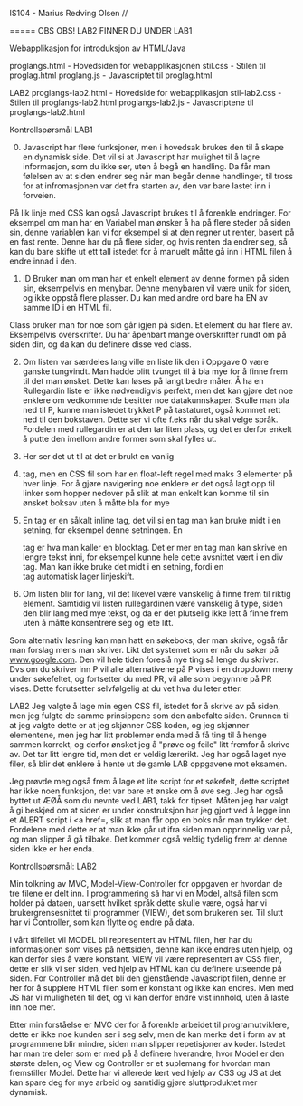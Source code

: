 IS104 - Marius Redving Olsen //

===== OBS OBS! LAB2 FINNER DU UNDER LAB1

Webapplikasjon for introduksjon av HTML/Java

proglangs.html - Hovedsiden for webapplikasjonen
stil.css - Stilen til proglag.html
proglang.js - Javascriptet til proglag.html

LAB2
proglangs-lab2.html - Hovedside for webapplikasjon
stil-lab2.css - Stilen til proglangs-lab2.html
proglangs-lab2.js - Javascriptene til proglangs-lab2.html


Kontrollspørsmål LAB1

0) Javascript har flere funksjoner, men i hovedsak brukes den til å skape en dynamisk side.
Det vil si at Javascript har mulighet til å lagre informasjon, som du ikke ser, uten å begå en handling.
Da får man følelsen av at siden endrer seg når man begår denne handlinger, til tross for at infromasjonen
var det fra starten av, den var bare lastet inn i forveien. 

På lik linje med CSS kan også Javascript brukes til å forenkle endringer. For eksempel om man har en Variabel man
ønsker å ha på flere steder på siden sin, denne variablen kan vi for eksempel si at den regner ut renter, basert
på en fast rente. Denne har du på flere sider, og hvis renten da endrer seg, så kan du bare skifte ut ett tall
istedet for å manuelt måtte gå inn i HTML filen å endre innad i den.

1) ID Bruker man om man har et enkelt element av denne formen på siden sin, eksempelvis en menybar.
Denne menybaren vil være unik for siden, og ikke oppstå flere plasser. Du kan med andre ord bare ha EN
av samme ID i en HTML fil.

Class bruker man for noe som går igjen på siden. Et element du har flere av. Eksempelvis overskrifter. Du har
åpenbart mange overskrifter rundt om på siden din, og da kan du definere disse ved class.

2) Om listen var særdeles lang ville en liste lik den i Oppgave 0 være ganske tungvindt.
Man hadde blitt tvunget til å bla mye for å finne frem til det man ønsket. Dette kan løses på
langt bedre måter. Å ha en Rullegardin liste er ikke nødvendigvis perfekt, men det kan gjøre det noe enklere
om vedkommende besitter noe datakunnskaper. Skulle man bla ned til P, kunne man istedet trykket P på tastaturet,
også kommet rett ned til den bokstaven. Dette ser vi ofte f.eks når du skal  velge språk. Fordelen med rullegardin
er at den tar liten plass, og det er derfor enkelt å putte den imellom andre former som skal fylles ut.

3) Her ser det ut til at det er brukt en vanlig <LI> tag, men en CSS fil som har en float-left regel med maks 3
elementer på hver linje. For å gjøre navigering noe enklere er det også lagt opp til linker som hopper nedover på
slik at man enkelt kan komme til sin ønsket boksav uten å måtte bla for mye

4) En <span> tag er en såkalt inline tag, det vil si en tag man kan bruke midt i en setning, for eksempel 
<span>denne</span> setningen. En <div> tag er hva man kaller en blocktag. Det er mer en tag man kan skrive en lengre
tekst inni, for eksempel kunne hele dette avsnittet vært i en div tag. Man kan ikke bruke det midt i en setning, fordi
en <div> tag automatisk lager linjeskift.

5) Om listen blir for lang, vil det likevel være vanskelig å finne frem til riktig element. Samtidig vil listen
rullegardinen være vanskelig å type, siden den blir lang med mye tekst, og da er det plutselig ikke lett å finne frem
uten å måtte konsentrere seg og lete litt.

Som alternativ løsning kan man hatt en søkeboks, der man skrive, også får man forslag mens man skriver. Likt det
systemet som er når du søker på www.google.com. Den vil hele tiden foreslå nye ting så lenge du skriver. Dvs om du
skriver inn P vil alle alternativene på P vises i en dropdown meny under søkefeltet, og fortsetter du med PR, vil alle
som begynnre på PR vises. Dette forutsetter selvfølgelig at du vet hva du leter etter.


LAB2
Jeg valgte å lage min egen CSS fil, istedet for å skrive av på siden, men jeg fulgte de samme prinsippene som
den anbefalte siden. Grunnen til at jeg valgte dette er at jeg skjønner CSS koden, og jeg skjønner elementene, men
jeg har litt problemer enda med å få ting til å henge sammen korrekt, og derfor ønsket jeg å "prøve og feile" litt
fremfor å skrive av. Det tar litt lengre tid, men det er veldig lærerikt. Jeg har også laget nye filer, så blir det
enklere å hente ut de gamle LAB oppgavene mot eksamen.

Jeg prøvde meg også frem å lage et lite script for et søkefelt, dette scriptet har ikke noen funksjon, det var bare
et ønske om å øve seg. Jeg har også byttet ut ÆØÅ som du nevnte ved LAB1, takk for tipset. Måten jeg har valgt å gi
beskjed om at siden er under konstruksjon har jeg gjort ved å legge inn et ALERT script i <a href=, slik at man får
opp en boks når man trykker det. Fordelene med dette er at man ikke går ut ifra siden man opprinnelig var på, og man
slipper å gå tilbake. Det kommer også veldig tydelig frem at denne siden ikke er her enda.


Kontrollspørsmål: LAB2

Min tolkning av MVC, Model-View-Controller for oppgaven er hvordan de tre filene er delt inn. I programmering så
har vi en Model, altså filen som holder på dataen, uansett hvilket språk dette skulle være, også har vi
brukergrensesnittet til programmer (VIEW), det som brukeren ser. Til slutt har vi Controller, som kan flytte og endre
på data.

I vårt tilfellet vil MODEL bli representert av HTML filen, her har du informasjonen som vises på nettsiden, denne kan
ikke endres uten hjelp, og kan derfor sies å være konstant.
VIEW vil være representert av CSS filen, dette er slik vi ser siden, ved hjelp av HTML kan du definere utseende på
siden.
For Controller må det bli den gjenstående Javascript filen, denne er her for å supplere HTML filen som er konstant og
ikke kan endres. Men med JS har vi muligheten til det, og vi kan derfor endre vist innhold, uten å laste inn noe mer.

Etter min forståelse er MVC der for å forenkle arbeidet til programutviklere, dette er ikke noe kunden ser i seg selv,
men de kan merke det i form av at programmene blir mindre, siden man slipper repetisjoner av koder. Istedet har man
tre deler som er med på å definere hverandre, hvor Model er den største delen, og View og Controller er et suplemang
for hvordan man fremstiller Model. Dette har vi allerede lært ved hjelp av CSS og JS at det kan spare deg for mye
arbeid og samtidig gjøre sluttproduktet mer dynamisk. 
